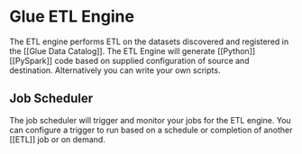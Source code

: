 # Glue ETL Engine
The ETL engine performs ETL on the datasets discovered and registered in the [[Glue Data Catalog]]. The ETL Engine will generate [[Python]] [[PySpark]] code based on supplied configuration of source and destination. Alternatively you can write your own scripts.

## Job Scheduler
The job scheduler will trigger and monitor your jobs for the ETL engine. You can configure a trigger to run based on a schedule or completion of another [[ETL]] job or on demand.

